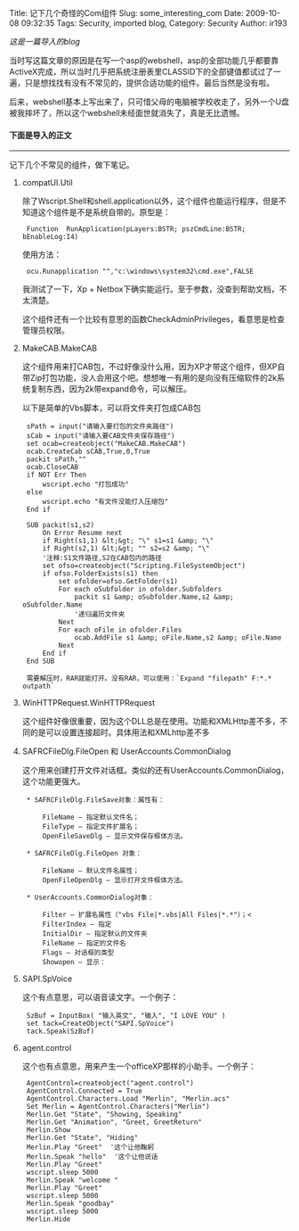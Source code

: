 Title: 记下几个奇怪的Com组件
Slug: some_interesting_com
Date: 2009-10-08 09:32:35
Tags: Security, imported blog, 
Category: Security
Author: ir193

*这是一篇导入的blog*

当时写这篇文章的原因是在写一个asp的webshell，asp的全部功能几乎都要靠ActiveX完成，所以当时几乎把系统注册表里CLASSID下的全部键值都试过了一遍，只是想找找有没有不常见的，提供合适功能的组件。最后当然是没有啦。

后来，webshell基本上写出来了，只可惜父母的电脑被学校收走了，另外一个U盘被我摔坏了，所以这个webshell未经面世就消失了，真是无比遗憾。

<!--more-->

#### 下面是导入的正文

-----------

记下几个不常见的组件，做下笔记。

1. compatUI.Util

	除了Wscript.Shell和shell.application以外，这个组件也能运行程序，但是不知道这个组件是不是系统自带的。原型是：

		Function  RunApplication(pLayers:BSTR; pszCmdLine:BSTR; bEnableLog:I4)

	使用方法：

		ocu.Runapplication "","c:\windows\system32\cmd.exe",FALSE

	我测试了一下，Xp + Netbox下确实能运行。至于参数，没查到帮助文档，不太清楚。

	这个组件还有一个比较有意思的函数CheckAdminPrivileges，看意思是检查管理员权限。

2. MakeCAB.MakeCAB

	这个组件用来打CAB包，不过好像没什么用，因为XP才带这个组件，但XP自带Zip打包功能，没人会用这个吧。想想唯一有用的是向没有压缩软件的2k系统复制东西，因为2k带expand命令，可以解压。

	以下是简单的Vbs脚本，可以将文件夹打包成CAB包

		sPath = input("请输入要打包的文件夹路径")
		sCab = input("请输入要CAB文件夹保存路径")
		set ocab=createobject("MakeCAB.MakeCAB")
		ocab.CreateCab sCAB,True,0,True
		packit sPath,""
		ocab.CloseCAB
		if NOT Err Then
			wscript.echo "打包成功"
		else
			wscript.echo "有文件没能打入压缩包"
		End if

		SUB packit(s1,s2)
			On Error Resume next
			if Right(s1,1) &lt;&gt; "\" s1=s1 &amp; "\"
			if Right(s2,1) &lt;&gt; "" s2=s2 &amp; "\"
			'注释:S1文件路径,S2在CAB包内的路径
			set ofso=createobject("Scripting.FileSystemObject")
			if ofso.FolderExists(s1) then
				set ofolder=ofso.GetFolder(s1)
				For each oSubfolder in ofolder.Subfolders
					packit s1 &amp; oSubfolder.Name,s2 &amp; oSubfolder.Name
					'递归遍历文件夹
				Next
				For each oFile in ofolder.Files
					ocab.AddFile s1 &amp; oFile.Name,s2 &amp; oFile.Name
				Next
			End if
		End SUB

		需要解压时，RAR就能打开。没有RAR，可以使用：`Expand "filepath" F:*.* outpath`

3. WinHTTPRequest.WinHTTPRequest

	这个组件好像很重要，因为这个DLL总是在使用。功能和XMLHttp差不多，不同的是可以设置连接超时。具体用法和XMLhttp差不多

4. SAFRCFileDlg.FileOpen 和 UserAccounts.CommonDialog

	这个用来创建打开文件对话框。类似的还有UserAccounts.CommonDialog，这个功能更强大。

		* SAFRCFileDlg.FileSave对象：属性有：

			FileName — 指定默认文件名；
			FileType — 指定文件扩展名；
			OpenFileSaveDlg — 显示文件保存框体方法。

		* SAFRCFileDlg.FileOpen 对象：

			FileName — 默认文件名属性；
			OpenFileOpenDlg — 显示打开文件框体方法。
		
		* UserAccounts.CommonDialog对象：

			Filter — 扩展名属性（"vbs File|*.vbs|All Files|*.*"）；<
			FilterIndex — 指定
			InitialDir — 指定默认的文件夹
			FileName — 指定的文件名
			Flags — 对话框的类型
			Showopen — 显示：


5. SAPI.SpVoice

	这个有点意思，可以语音读文字。一个例子：

		SzBuf = InputBox( "输入英文", "输入", "I LOVE YOU" )
		set tack=CreateObject("SAPI.SpVoice")
		tack.Speak(SzBuf)

6. agent.control

	这个也有点意思，用来产生一个officeXP那样的小助手。一个例子：

		AgentControl=createobject("agent.control")
		AgentControl.Connected = True
		AgentControl.Characters.Load "Merlin", "Merlin.acs"
		Set Merlin = AgentControl.Characters("Merlin")
		Merlin.Get "State", "Showing, Speaking"
		Merlin.Get "Animation", "Greet, GreetReturn"
		Merlin.Show
		Merlin.Get "State", "Hiding"
		Merlin.Play "Greet"  '这个让他鞠躬
		Merlin.Speak "hello"  '这个让他说话
		Merlin.Play "Greet"
		wscript.sleep 5000
		Merlin.Speak "welcome "
		Merlin.Play "Greet"
		wscript.sleep 5000
		Merlin.Speak "goodbay"
		wscript.sleep 5000
		Merlin.Hide

